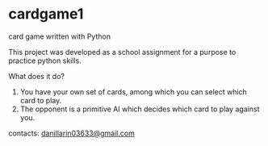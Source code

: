 # cardgame1
card game written with Python 

This project was developed as a school assignment for a purpose to practice python skills.

What does it do?
1) You have your own set of cards, among which you can select which card to play. 
2) The opponent is a primitive AI which decides which card to play against you.

contacts:
danillarin03633@gmail.com
